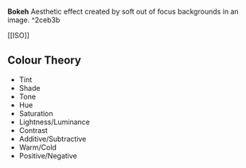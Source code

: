 **Bokeh**
Aesthetic effect created by soft out of focus backgrounds in an image. ^2ceb3b

[[ISO]]

## Colour Theory
- Tint
- Shade
- Tone
- Hue
- Saturation
- Lightness/Luminance
- Contrast
- Additive/Subtractive
- Warm/Cold
- Positive/Negative